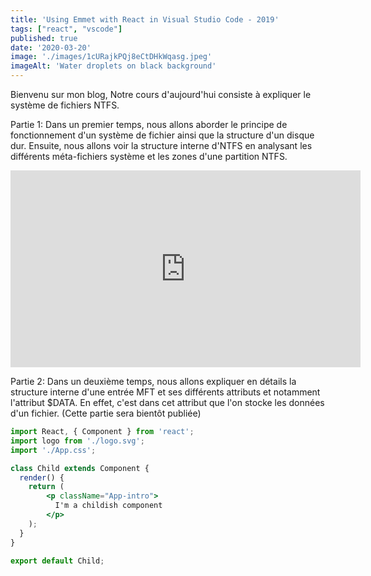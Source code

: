 ```yaml
---
title: 'Using Emmet with React in Visual Studio Code - 2019'
tags: ["react", "vscode"]
published: true
date: '2020-03-20'
image: './images/1cURajkPQj8eCtDHkWqasg.jpeg'
imageAlt: 'Water droplets on black background'
---
```


Bienvenu sur mon blog,
Notre cours d'aujourd'hui consiste à expliquer le système de fichiers NTFS.

Partie 1:
Dans un premier temps, nous allons aborder le principe de fonctionnement d'un système de fichier ainsi que la structure d'un disque dur. Ensuite, nous allons voir la structure interne d'NTFS en analysant les différents méta-fichiers système et les zones d'une partition NTFS.

<iframe width="560" height="315" src="https://youtu.be/tgvthGfN5Y4" frameborder="0" allow="accelerometer; autoplay; encrypted-media; gyroscope; picture-in-picture" allowfullscreen></iframe>


Partie 2:
Dans un deuxième temps, nous allons expliquer en détails la structure interne d'une entrée MFT et ses différents attributs et notamment l'attribut $DATA. En effet, c'est dans cet attribut que l'on stocke les données d'un fichier. (Cette partie sera bientôt publiée)


``` jsx
import React, { Component } from 'react';
import logo from './logo.svg';
import './App.css';

class Child extends Component {
  render() {
    return (
        <p className="App-intro">
          I'm a childish component
        </p>
    );
  }
}

export default Child;
```
